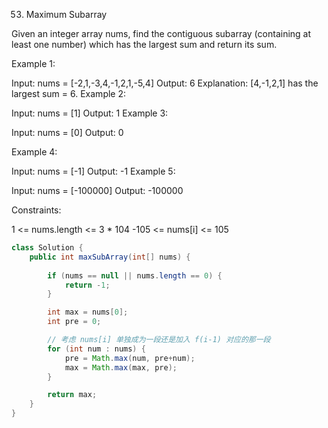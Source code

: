 53. Maximum Subarray

Given an integer array nums, find the contiguous subarray (containing at least one number) which has the largest sum and return its sum.

 Example 1:

Input: nums = [-2,1,-3,4,-1,2,1,-5,4]
Output: 6
Explanation: [4,-1,2,1] has the largest sum = 6.
Example 2:

Input: nums = [1]
Output: 1
Example 3:

Input: nums = [0]
Output: 0

Example 4:

Input: nums = [-1]
Output: -1
Example 5:

Input: nums = [-100000]
Output: -100000


Constraints:

1 <= nums.length <= 3 * 104
-105 <= nums[i] <= 105

```java
class Solution {
    public int maxSubArray(int[] nums) {
        
        if (nums == null || nums.length == 0) {
            return -1;
        }

        int max = nums[0];
        int pre = 0;

        // 考虑 nums[i] 单独成为一段还是加入 f(i-1) 对应的那一段
        for (int num : nums) {
            pre = Math.max(num, pre+num);
            max = Math.max(max, pre);
        }

        return max;
    }
}
```

